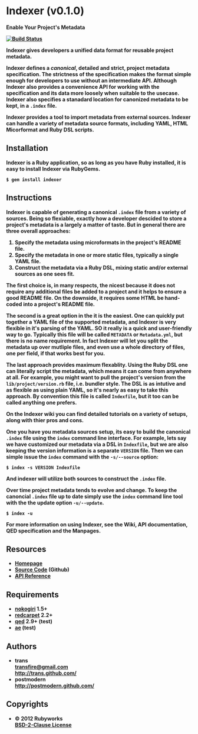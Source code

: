 # <span class="ititle">Indexer</span> (v<span class="iversion">0.1.0</span>)

<b class="isummary">Enable Your Project's Metadata<b>

[![Build Status](https://secure.travis-ci.org/rubyworks/indexer.png)](http://travis-ci.org/rubyworks/indexer)

<p class="idescription">Indexer gives developers a unified data format for reusable project metadata.</p>

Indexer defines a *canonical*, detailed and strict, project <span class="icategory">metadata</span> specification.
The strictness of the specification makes the format simple enough for developers to use without an intermediate API.
Although Indexer also provides a convenience API for working with the specification and its data 
more loosely when suitable to the usecase. Indexer also specifies a stanadard location for canonized
metadata to be kept, in a `.index` file.

Indexer provides a tool to import metadata from external sources. Indexer can handle a variety of metadata
source formats, including YAML, HTML Micorformat and Ruby DSL scripts.


## Installation

Indexer is a Ruby application, so as long as you have Ruby installed, it is easy to install Indexer via RubyGems.

    $ gem install indexer


## Instructions

Indexer is capable of generating a canonical `.index` file from a variety of sources. Being so flexiable, exactly
how a developer descided to store a project's metadata is a largely a matter of taste. But in general there are
three overall approaches:

1. Specify the metadata using microformats in the project's README file.
2. Specify the metadata in one or more static files, typically a single YAML file.
3. Construct the metadata via a Ruby DSL, mixing static and/or external sources as one sees fit.

The first choice is, in many respects, the nicest because it does not require any additional files be added
to a project and it helps to ensure a good README file. On the downside, it requires some HTML be hand-coded
into a project's README file.

The second is a great option in the it is the easiest. One can quickly put together a YAML file of the 
supported metadata, and Indexer is very flexible in it's parsing of the YAML. SO it really is a quick and
user-friendly way to go. Typically this file will be called `METADATA` or `Metadata.yml`, but there is
no name requirement. In fact Indexer will let you split the metadata up over mutliple files, and even
use a whole directory of files, one per field, if that works best for you.

The last approach provides maximum flexablity. Using the Ruby DSL one can literally script the metadata,
which means it can come from anywhere at all. For example, you might want to pull the project's version
from the `lib/project/version.rb` file, i.e. bundler style. The DSL is as intutive and as flexible as 
using plain YAML, so it's nearly as easy to take this approach. By convention this file is called `Indexfile`,
but it too can be called anything one prefers.

On the Indexer wiki you can find detailed tutorials on a variety of setups, along with thier pros and cons.

One you have you metadata sources setup, its easy to build the canonical `.index` file using the `index` 
command line interface. For example, lets say we have customized our metadata via a DSL in `Indexfile`,
but we are also keeping the version information is a separate `VERSION` file. Then we can simple issue
the `index` command with the `-s/--source` option:

    $ index -s VERSION Indexfile 

And indexer will utilize both sources to construct the `.index` file.

Over time project metadata tends to evolve and change. To keep the canoncial `.index` file up to date simply
use the `index` command line tool with the the update option `-u/--update`.

    $ index -u

For more information on using Indexer, see the Wiki, API documentation, QED specification and the Manpages.


## Resources

<ul>
<li><a class="iresource" href="http://rubyworks.github.com/indexer" name="home">Homepage</a></li>
<li><a class="iresource" href="http://github.com/rubyworks/indexer" name="code">Source Code</a> (Github)</li>
<li><a class="iresource" href="http://rubydoc.info/gems/indexer/frames" name="docs">API Reference</a></li>
</ul>


## Requirements

<ul>
<li class="irequirement">
  <a class="name" href="http://nokogiri.org/">nokogiri</a> <span class="version">1.5+</span></span>
</li>
<li class="irequirement">
  <a class="name" href="https://github.com/vmg/redcarpet">redcarpet</a> <span class="version">2.2+</span></span>
</li>
<li class="irequirement">
  <a class="name" href="http://rubyworks.github.com/qed/">qed</a> <span class="version">2.9+</span> <span class="groups">(test)</span>
</li>
<li class="irequirement">
  <a class="name" href="http://rubyworks.github.com/ae/">ae</a> <span class="version"></span> <span class="groups">(test)</span>
</li>
</ul>

## Authors

<ul>
<li class="vcard iauthor">
  <div class="nickname">trans</div>
  <div><a class="email" href="mailto:transfire@gmail.com">transfire@gmail.com</a></div>
  <div><a class="url" href="http://trans.gihub.com/">http://trans.github.com/</a></div>
</li>
<li class="vcard iauthor">
  <div class="nickname">postmodern</div>
  <div><a class="url" href="http://postmodern.github.com/">http://postmodern.github.com/</a></div>
</li>
</ul>

## Copyrights

<ul>
<li class="icopyright">
  &copy; <span class="year">2012</span> <span class="holder">Rubyworks</span>
  <div class="license">
    <a href="http://www.spdx.org/licenses/BSD-2-Clause" rel="license">BSD-2-Clause License</a>
  </div>
</li>
<ul>

